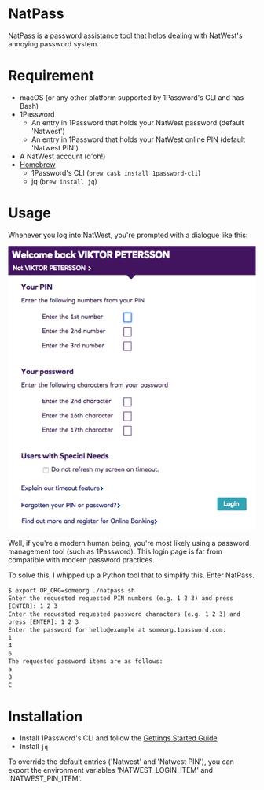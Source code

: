 # NatPass
NatPass is a password assistance tool that helps dealing with NatWest's annoying password system.

# Requirement

* macOS (or any other platform supported by 1Password's CLI and has Bash)
* 1Password 
  * An entry in 1Password that holds your NatWest password (default 'Natwest')
  * An entry in 1Password that holds your NatWest online PIN (default 'Natwest PIN')
* A NatWest account (d'oh!)
* [Homebrew](https://brew.sh)
  * 1Password's CLI (`brew cask install 1password-cli`)
  * jq (`brew install jq`)

# Usage

Whenever you log into NatWest, you're prompted with a dialogue like this:

![Netwest Login](img/natwest_prompt.png)

Well, if you're a modern human being, you're most likely using a password management tool (such as 1Password). This login page is far from compatible with modern password practices.

To solve this, I whipped up a Python tool that to simplify this. Enter NatPass.

```
$ export OP_ORG=someorg ./natpass.sh 
Enter the requested requested PIN numbers (e.g. 1 2 3) and press [ENTER]: 1 2 3
Enter the requested requested password characters (e.g. 1 2 3) and press [ENTER]: 1 2 3
Enter the password for hello@example at someorg.1password.com:
1
4
6
The requested password items are as follows:
a
B
C
```

# Installation

* Install 1Password's CLI and follow the [Gettings Started Guide](https://support.1password.com/command-line-getting-started/)
* Install `jq` 

To override the default entries ('Natwest' and 'Natwest PIN'), you can export the environment variables 'NATWEST_LOGIN_ITEM' and 'NATWEST_PIN_ITEM'.

